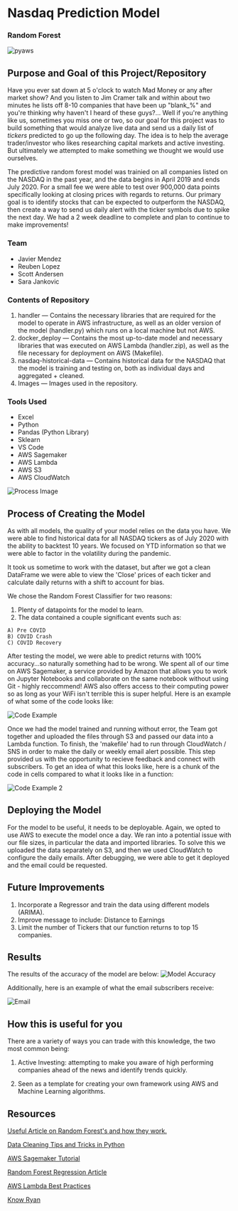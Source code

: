 # Nasdaq Prediction Model

### Random Forest

![pyaws](py_Project_artwork.png)


## Purpose and Goal of this Project/Repository

Have you ever sat down at 5 o'clock to watch Mad Money or any after market show? And you listen to Jim Cramer talk and within about two minutes he lists off 8-10 companies that have been up "blank_%" and you're thinking why haven't I heard of these guys?... Well if you're anything like us, sometimes you miss one or two, so our goal for this project was to build something that would analyze live data and send us a daily list of *tickers* predicted to go up the following day. The idea is to help the average trader/investor who likes researching capital markets and active investing. But ultimately we attempted to make something we thought we would use ourselves. 
 

The predictive random forest model was trainied on all companies listed on the NASDAQ in the past year, and the data begins in April 2019 and ends July 2020. For a small fee we were able to test over 900,000 data points specifically looking at closing prices with regards to returns. Our primary goal is to identify stocks that can be expected to outperform the NASDAQ, then create a way to send us daily alert with the ticker symbols due to spike the next day. We had a 2 week deadline to complete and plan to continue to make improvements! 

### Team 

- Javier Mendez
- Reuben Lopez
- Scott Andersen 
- Sara Jankovic

### Contents of Repository

1. handler — Contains the necessary libraries that are required for the model to operate in AWS infrastructure, as well as an older version of the model (handler.py) which runs on a local machine but not AWS.
2. docker_deploy — Contains the most up-to-date model and necessary libraries that was executed on AWS Lambda (handler.zip), as well as the file necessary for deployment on AWS (Makefile).
3. nasdaq-historical-data — Contains historical data for the NASDAQ that the model is training and testing on, both as individual days and aggregated + cleaned. 
4. Images — Images used in the repository.

### Tools Used

- Excel
- Python
- Pandas (Python Library)
- Sklearn
- VS Code
- AWS Sagemaker
- AWS Lambda
- AWS S3
- AWS CloudWatch

![Process Image](aws_architecture.png)


## Process of Creating the Model 

As with all models, the quality of your model relies on the data you have. We were able to find historical data for all NASDAQ tickers as of July 2020 with the ability to backtest 10 years. We focused on YTD information so that we were able to factor in the volatility during the pandemic.  

It took us sometime to work with the dataset, but after we got a clean DataFrame we were able to view the 'Close' prices of each ticker and calculate daily returns with a shift to account for bias. 



We chose the Random Forest Classifier for two reasons: 
  
  1. Plenty of datapoints for the model to learn. 
  2. The data contained a couple significant events such as:

    A) Pre COVID
    B) COVID Crash
    C) COVID Recovery


After testing the model, we were able to predict returns with 100% accuracy...so naturally something had to be wrong. We spent all of our time on AWS Sagemaker, a service provided by Amazon that allows you to work on Jupyter Notebooks and collaborate on the same notebook without using Git - highly reccommend! AWS also offers access to their computing power so as long as your WiFi isn't terrible this is super helpful. Here is an example of what some of the code looks like: 

![Code Example](random_forest.png)


Once we had the model trained and running without error, the Team got together and uploaded the files through S3 and passed our data into a Lambda function. To finish, the 'makefile' had to run through CloudWatch / SNS in order to make the daily or weekly email alert possible. This step provided us with the opportunity to recieve feedback and connect with subscribers. To get an idea of what this looks like, here is a chunk of the code in cells compared to what it looks like in a function:

![Code Example 2](transformation.PNG)



## Deploying the Model 

For the model to be useful, it needs to be deployable. Again, we opted to use AWS to execute the model once a day. We ran into a potential issue with our file sizes, in particular the data and imported libraries. To solve this we uploaded the data separately on S3, and then we used CloudWatch to configure the daily emails. After debugging, we were able to get it deployed and the email could be requested.

## Future Improvements

1. Incorporate a Regressor and train the data using different models (ARIMA).
2. Improve message to include: Distance to Earnings
3. Limit the number of Tickers that our function returns to top 15 companies. 


## Results
The results of the accuracy of the model are below:
![Model Accuracy](model-accuracy.png)

Additionally, here is an example of what the email subscribers receive:

![Email](email.png)

## How this is useful for you

There are a variety of ways you can trade with this knowledge, the two most common being:
 1. Active Investing: attempting to make you aware of high performing companies ahead of the news and identify trends quickly. 

 2. Seen as a template for creating your own framework using AWS and Machine Learning algorithms. 

## Resources

[Useful Article on Random Forest's and how they work.](https://en.wikipedia.org/wiki/Random_forest)

[Data Cleaning Tips and Tricks in Python](https://towardsdatascience.com/data-cleaning-in-python-the-ultimate-guide-2020-c63b88bf0a0d?gi=dd7bd10c80c6)

[AWS Sagemaker Tutorial](https://www.youtube.com/watch?v=8Vj7OaR4DcA)

[Random Forest Regression Article](https://towardsdatascience.com/random-forest-and-its-implementation-71824ced454)

[AWS Lambda Best Practices](https://docs.aws.amazon.com/lambda/latest/dg/best-practices.html)

[Know Ryan](https://www.linkedin.com/in/ryan-bacastow/)
